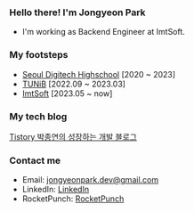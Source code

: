 ### Hello there! I'm Jongyeon Park
- I'm working as Backend Engineer at ImtSoft.

<!-- ### My resume -->
<!-- <a href="" target="_blank">**Resume**</a> -->

### My footsteps
- <a href="https://sdh.sen.hs.kr/index.do" target="_blank">Seoul Digitech Highschool</a> [2020 ~ 2023]
- <a href="https://tunib.ai/" target="_blank">TUNiB</a> [2022.09 ~ 2023.03]
- <a href="http://www.imtsoft.co.kr/" target="_blank">ImtSoft</a> [2023.05 ~ now]

### My tech blog
<a href="https://parkstate.tistory.com/" target="_blank">Tistory 박종연의 성장하는 개발 블로그</a>

### Contact me
- Email: <a href="mailto:jongyeonpark.dev@gmail.com" target="_blank">jongyeonpark.dev@gmail.com</a>
- LinkedIn: <a href="https://www.linkedin.com/in/%EC%A2%85%EC%97%B0-%EB%B0%95-036368243" target="_blank">LinkedIn</a>
- RocketPunch: <a href="https://www.rocketpunch.com/@pokoed" target="_blank">RocketPunch</a>



<!-- ## 📜 이력서 PDF입니다!
[이력서 PDF](https://drive.google.com/file/d/12jRhPKzYixTQm53PFljR43WCBMNmOgzw/view?usp=share_link) -->

<!--[~~Velog pokoed.log(Tistory로 이전)~~](https://velog.io/@pokoed/)-->
